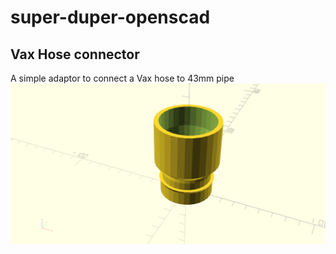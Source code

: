 # super-duper-openscad

## Vax Hose connector
A simple adaptor to connect a Vax hose to 43mm pipe
![GitHub Logo](/img/vax_adapter.png)